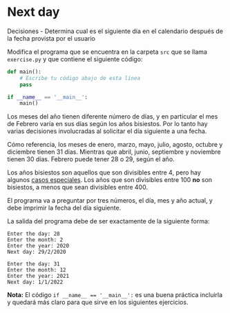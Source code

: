# Next day
Decisiones - Determina cual es el siguiente día en el calendario después
de la fecha provista por el usuario


Modifica el programa que se encuentra en la carpeta `src` que se llama
`exercise.py` y que contiene el siguiente código:

```python
def main():
    # Escribe tu código abajo de esta línea
    pass

if __name__ == '__main__':
    main()
```

Los meses del año tienen diferente número de días, y en particular el mes de
Febrero varía en sus días según los años bisiestos. Por lo tanto hay varias
decisiones involucradas al solicitar el día siguiente a una fecha.

Cómo referencia, los meses de enero, marzo, mayo, julio, agosto, octubre y
diciembre tienen 31 días. Mientras que abril, junio, septiembre y noviembre
tienen 30 días. Febrero puede tener 28 o 29, según el año.

Los años bisiestos son aquellos que son divisibles entre 4, pero hay algunos
[casos especiales](https://www.timeanddate.com/date/leapyear.html#rules).
Los años que son divisibles entre 100 **no** son bisiestos, a menos que sean
divisibles entre 400.

El programa va a preguntar por tres números, el día, mes y año actual,
y debe imprimir la fecha del día siguiente.

La salida del programa debe de ser exactamente de la siguiente forma:

```plaintext
Enter the day: 28
Enter the month: 2
Enter the year: 2020
Next day: 29/2/2020
```

```plaintext
Enter the day: 31
Enter the month: 12
Enter the year: 2021
Next day: 1/1/2022
```

**Nota:** El código `if __name__ == '__main__':` es una buena práctica incluirla y quedará más claro para que sirve en los siguientes ejercicios.
